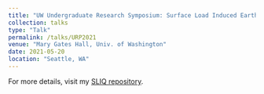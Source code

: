 ```yaml
---
title: "UW Undergraduate Research Symposium: Surface Load Induced Earthquakes"
collection: talks
type: "Talk"
permalink: /talks/URP2021
venue: "Mary Gates Hall, Univ. of Washington"
date: 2021-05-20
location: "Seattle, WA"
---
```


For more details, visit my [SLIQ repository](https://github.com/amandasyamsul/SLIQ).
